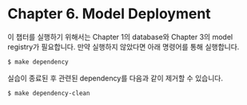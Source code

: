 # Chapter 6. Model Deployment

이 챕터를 실행하기 위해서는 Chapter 1의 database와 Chapter 3의 model registry가 필요합니다.
만약 실행하지 않았다면 아래 명령어를 통해 실행합니다.

```bash
$ make dependency
```

실습이 종료된 후 관련된 dependency를 다음과 같이 제거할 수 있습니다.
```bash
$ make dependency-clean
```
